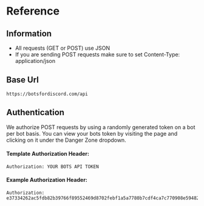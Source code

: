 # Reference

## Information

* All requests \(GET or POST\) use JSON
* If you are sending POST requests make sure to set Content-Type: application/json

## Base Url

```text
https://botsfordiscord.com/api
```

## Authentication

We authorize POST requests by using a randomly generated token on a bot per bot basis. You can view your bots token by visiting the page and clicking on it under the Danger Zone dropdown.

#### Template Authorization Header:

```http
Authorization: YOUR BOTS API TOKEN
```

#### Example Authorization Header:

```http
Authorization: e37334262ac5fdb82b39766f89552469d8702febf1a5a7780b7cdf4ca7c770908e59482179b39ad8ba5ddd1df80ed238ed2dc9a0931e797326e107a29186e1bf
```




